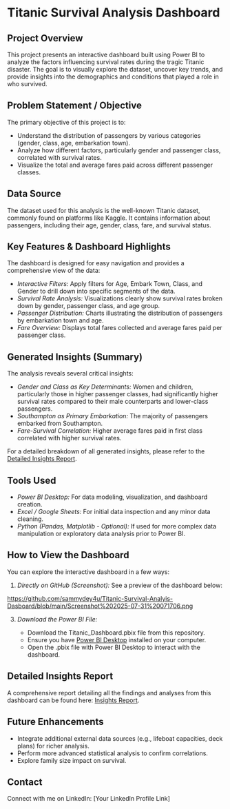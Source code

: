 # Titanic Survival Analysis Dashboard

## Project Overview

This project presents an interactive dashboard built using Power BI to analyze the factors influencing survival rates during the tragic Titanic disaster. The goal is to visually explore the dataset, uncover key trends, and provide insights into the demographics and conditions that played a role in who survived.

## Problem Statement / Objective

The primary objective of this project is to:

  * Understand the distribution of passengers by various categories (gender, class, age, embarkation town).
  * Analyze how different factors, particularly gender and passenger class, correlated with survival rates.
  * Visualize the total and average fares paid across different passenger classes.

## Data Source

The dataset used for this analysis is the well-known Titanic dataset, commonly found on platforms like Kaggle. It contains information about passengers, including their age, gender, class, fare, and survival status.

## Key Features & Dashboard Highlights

The dashboard is designed for easy navigation and provides a comprehensive view of the data:

  * *Interactive Filters:* Apply filters for Age, Embark Town, Class, and Gender to drill down into specific segments of the data.
  * *Survival Rate Analysis:* Visualizations clearly show survival rates broken down by gender, passenger class, and age group.
  * *Passenger Distribution:* Charts illustrating the distribution of passengers by embarkation town and age.
  * *Fare Overview:* Displays total fares collected and average fares paid per passenger class.

## Generated Insights (Summary)

The analysis reveals several critical insights:

  * *Gender and Class as Key Determinants:* Women and children, particularly those in higher passenger classes, had significantly higher survival rates compared to their male counterparts and lower-class passengers.
  * *Southampton as Primary Embarkation:* The majority of passengers embarked from Southampton.
  * *Fare-Survival Correlation:* Higher average fares paid in first class correlated with higher survival rates.

For a detailed breakdown of all generated insights, please refer to the [Detailed Insights Report](https://github.com/sammydey4u/Titanic-Survival-Analyis-Dasboard/commit/889ddc882c6d9703b8a17f8f0088a26f1d2b1850).

## Tools Used

  * *Power BI Desktop:* For data modeling, visualization, and dashboard creation.
  * *Excel / Google Sheets:* For initial data inspection and any minor data cleaning.
  * *Python (Pandas, Matplotlib - Optional):* If used for more complex data manipulation or exploratory data analysis prior to Power BI.

## How to View the Dashboard

You can explore the interactive dashboard in a few ways:

1.  *Directly on GitHub (Screenshot):* See a preview of the dashboard below:
   
https://github.com/sammydey4u/Titanic-Survival-Analyis-Dasboard/blob/main/Screenshot%202025-07-31%20071706.png
 
3.  *Download the Power BI File:*

      * Download the Titanic_Dashboard.pbix file from this repository.
      * Ensure you have [Power BI Desktop](https://powerbi.microsoft.com/en-us/downloads/) installed on your computer.
      * Open the .pbix file with Power BI Desktop to interact with the dashboard.

## Detailed Insights Report

A comprehensive report detailing all the findings and analyses from this dashboard can be found here:
[Insights Report](https://github.com/sammydey4u/Titanic-Survival-Analyis-Dasboard/commit/889ddc882c6d9703b8a17f8f0088a26f1d2b1850).


## Future Enhancements

  * Integrate additional external data sources (e.g., lifeboat capacities, deck plans) for richer analysis.
  * Perform more advanced statistical analysis to confirm correlations.
  * Explore family size impact on survival.

## Contact

Connect with me on LinkedIn: [Your LinkedIn Profile Link]
